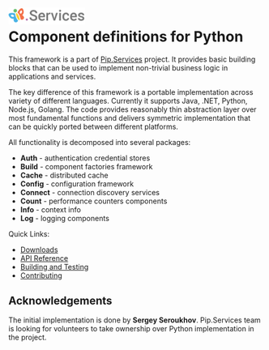# <img src="https://github.com/pip-services/pip-services/raw/master/design/Logo.png" alt="Pip.Services Logo" style="max-width:30%"> <br/> Component definitions for Python

This framework is a part of [Pip.Services](https://github.com/pip-services/pip-services) project.
It provides basic building blocks that can be used to implement non-trivial business logic in applications and services.

The key difference of this framework is a portable implementation across variety of different languages. 
Currently it supports Java, .NET, Python, Node.js, Golang. The code provides reasonably thin abstraction layer 
over most fundamental functions and delivers symmetric implementation that can be quickly ported between different platforms.

All functionality is decomposed into several packages:

- **Auth** - authentication credential stores
- **Build** - component factories framework
- **Cache** - distributed cache
- **Config** - configuration framework
- **Connect** - connection discovery services
- **Count** - performance counters components
- **Info** - context info
- **Log** - logging components

Quick Links:

* [Downloads](https://github.com/pip-services-python/pip-services-components-python/blob/master/doc/Downloads.md)
* [API Reference](http://htmlpreview.github.io/?https://github.com/pip-services-python/pip-services-components-python/blob/master/doc/api/index.html)
* [Building and Testing](https://github.com/pip-services-python/pip-services-components-python/blob/master/doc/Development.md)
* [Contributing](https://github.com/pip-services-python/pip-services-components-python/blob/master/doc/Development.md/#contrib)

## Acknowledgements

The initial implementation is done by **Sergey Seroukhov**. Pip.Services team is looking for volunteers to 
take ownership over Python implementation in the project.
